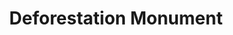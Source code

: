 ---
pid: pt11
title: Deforestation Monument
location_transcription: Public Parks, Playgrounds
coordinates: "[-75.129077585636, 39.966286222822]"
zipcode: '19125'
gen_neighborhood: River Wards
neighborhood: Fishtown,Kensington
outside_phl: 
age: '13'
age_range: 13-19
instagram: 
image_file_name: pt_11.jpg
proposal_transcription: 
topic: Environment,Sustainability
topic_summary: 0, 0
type: Tree
keywords_other: 
credit: Johnny H. Nguyen
image_labels: 
twitter: 
facebook: 
permalink: "/monuments/pt11/"
layout: item-page
---
